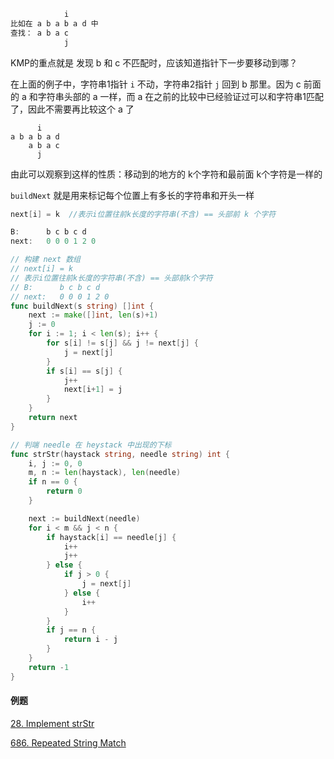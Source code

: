 ```go
            i
比如在 a b a b a d 中
查找： a b a c
            j
```

KMP的重点就是 发现 b 和 c 不匹配时，应该知道指针下一步要移动到哪？

在上面的例子中，字符串1指针 `i` 不动，字符串2指针 `j` 回到 b 那里。因为 c 前面的 a 和字符串头部的 a 一样，而 a 在之前的比较中已经验证过可以和字符串1匹配了，因此不需要再比较这个 a 了

```
      i
a b a b a d
    a b a c
      j
```

由此可以观察到这样的性质：移动到的地方的 k个字符和最前面 k个字符是一样的

`buildNext` 就是用来标记每个位置上有多长的字符串和开头一样

```go
next[i] = k  //表示i位置往前k长度的字符串(不含) == 头部前 k 个字符

B:      b c b c d
next:   0 0 0 1 2 0
```





```go
// 构建 next 数组
// next[i] = k
// 表示i位置往前k长度的字符串(不含) == 头部前k个字符
// B:      b c b c d
// next:   0 0 0 1 2 0
func buildNext(s string) []int {
    next := make([]int, len(s)+1)
    j := 0
    for i := 1; i < len(s); i++ {
        for s[i] != s[j] && j != next[j] {
            j = next[j]
        }
        if s[i] == s[j] {
            j++
            next[i+1] = j
        }
    }
    return next
}

// 判端 needle 在 heystack 中出现的下标
func strStr(haystack string, needle string) int {
    i, j := 0, 0
    m, n := len(haystack), len(needle)
    if n == 0 {
        return 0
    }

    next := buildNext(needle)
    for i < m && j < n {
        if haystack[i] == needle[j] {
            i++
            j++
        } else {
            if j > 0 {
                j = next[j]
            } else {
                i++
            }
        }
        if j == n {
            return i - j
        }
    }
    return -1
}
```



#### 例题

[28. Implement strStr](https://leetcode.com/problems/implement-strstr)

[686. Repeated String Match](https://leetcode.com/problems/repeated-string-match/)

